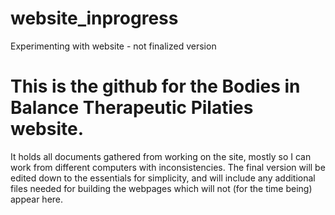 # website_inprogress
Experimenting with website - not finalized version

# This is the github for the Bodies in Balance Therapeutic Pilaties website. 

It holds all documents gathered from working on the site, mostly so I can work from different computers with inconsistencies. The final version will be edited down to the essentials for simplicity, and will include any additional files needed for building the webpages which will not (for the time being) appear here.
